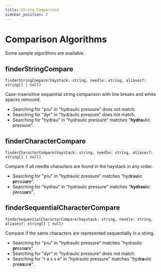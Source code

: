 ```yaml
---
title: String Comparison
sidebar_position: 2
---
```


# Comparison Algorithms

Some sample algorithms are available.

## finderStringCompare

`finderStringCompare(haystack: string, needle: string, aliases?: string[] | null)`

Case-insensitive sequential string comparison with line breaks and white spaces removed.

- Searching for "pru" in "hydraulic pressure" does not match.
- Searching for "dyr" in "hydraulic pressure" does not match.
- Searching for "hydrau" in "hydraulic pressure" matches "**hydra**ulic pressure".

## finderCharacterCompare

`finderCharacterCompare(haystack: string, needle: string, aliases?: string[] | null)`

Compare if all needle characters are found in the haystack in any order.

- Searching for "pru" in "hydraulic pressure" matches "hyd**r**a**u**lic **pr**ess**ur**e".
- Searching for "hydrau" in "hydraulic pressure" matches "**hydrau**lic p**r**ess**ur**e".

## finderSequentialCharacterCompare

`finderSequentialCharacterCompare(haystack: string, needle: string, aliases?: string[] | null)`

Compare if the same characters are represented sequentially in a string.

- Searching for "pru" in "hydraulic pressure" matches "hydraulic **pr**ess**u**re"
- Searching for "dyr" in "hydraulic pressure" does not match.
- Searching for "r a s s e" in "hydraulic pressure" matches "hyd**ra**ulic pre**ss**ur**e**".
